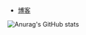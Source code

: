 
- [博客](https://www.v2ray-agent.com)


![Anurag's GitHub stats](https://github-readme-stats-git-masterrstaa-rickstaa.vercel.app/api?username=mack-a&show_icons=true&theme=transparent)


<!--
**mack-a/mack-a** is a ✨ _special_ ✨ repository because its `README.md` (this file) appears on your GitHub profile.

Here are some ideas to get you started:

- 🔭 I’m currently working on ...
- 🌱 I’m currently learning ...
- 👯 I’m looking to collaborate on ...
- 🤔 I’m looking for help with ...
- 💬 Ask me about ...
- 📫 How to reach me: ...
- 😄 Pronouns: ...
- ⚡ Fun fact: ...
-->
